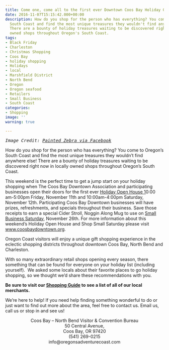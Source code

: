 ```yaml
---
title: Come one, come all to the first ever Downtown Coos Bay Holiday Open House
date: 2016-11-07T15:15:42.000+00:00
description: How do you shop for the person who has everything? You come to Oregon's
  South Coast and find the most unique treasures they wouldn't find anywhere else!
  There are a bounty of holiday treasures waiting to be discovered right now in locally
  owned shops throughout Oregon's South Coast.
tags:
- Black Friday
- Charleston
- Christmas Shopping
- Coos Bay
- holiday shopping
- Holidays
- local
- Marshfield District
- North Bend
- Oregon
- Oregon seafood
- Retailers
- Small Business
- South Coast
categories:
- Shopping
image: ''
warning: true

---
```

<pre><em>Image Credit: <a href="https://www.facebook.com/115979621795980/photos/a.505449182849020.1073741825.115979621795980/626619490731988/?type=3&theater" target="_blank">Painted Zebra via Facebook</a></em>
</pre>

How do you shop for the person who has everything? You come to Oregon&#8217;s South Coast and find the most unique treasures they wouldn&#8217;t find anywhere else! There are a bounty of holiday treasures waiting to be discovered right now in locally owned shops throughout Oregon&#8217;s South Coast.

This weekend is the perfect time to get a jump start on your holiday shopping when The Coos Bay Downtown Association and participating businesses open their doors for the first ever <a href="http://coosbaydowntown.org/2016/10/cbda-holiday-open-house-2/" target="_blank">Holiday Open House 1</a>0:00 am-5:00pm Friday, November 11th and 10:00am-4:00pm Saturday, November 12th. Participating Coos Bay Downtown businesses will have prizes, refreshments, and specials throughout their business. Save those receipts to earn a special Cider Stroll, Noggin Along Mug to use on <a href="http://coosbaydowntown.org/2016/10/shop-small-saturday/" target="_blank">Small Business Saturday</a>, November 26th. For more information about this weekend&#8217;s Holiday Open House and Shop Small Saturday please visit <a href="http://coosbaydowntown.org/" target="_blank">www.coosbaydowntown.org</a>.

Oregon Coast visitors will enjoy a unique gift shopping experience in the eclectic shopping districts throughout downtown Coos Bay, North Bend and Charleston.

With so many extraordinary retail shops opening every season, there something that can be found for everyone on your holiday list (including yourself).  We asked some locals about their favorite places to go holiday shopping, so we thought we&#8217;d share these recommendations with you.

**Be sure to visit our <a href="http://www.oregonsadventurecoast.com/activities/category/shopping/" target="_blank">Shopping Guide</a> to see a list of all of our local merchants.**

We&#8217;re here to help! If you need help finding something wonderful to do or just want to find out more about the area, feel free to contact us. Email us, call us or stop in and see us!

<p style="text-align: center;">
  Coos Bay – North Bend Visitor & Convention Bureau<br /> 50 Central Avenue,<br /> Coos Bay, OR 97420<br /> (541) 269-0215<br /> info@oregonsadventurecoast.com
</p>